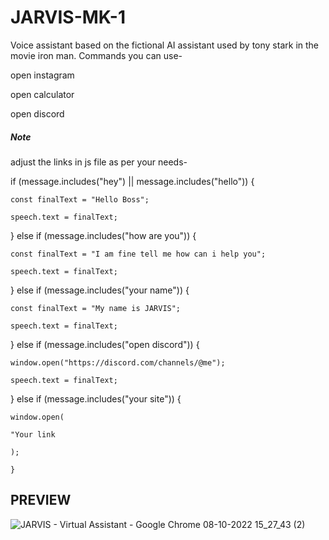 # JARVIS-MK-1
Voice assistant based on the fictional AI assistant used by tony stark in the movie iron man.
Commands you can use-

open instagram

open calculator

open discord

<h5>Note</h5> adjust the links in js file as per your needs-

if (message.includes("hey") || message.includes("hello")) {

    const finalText = "Hello Boss";
    
    speech.text = finalText;
    
 
 } else if (message.includes("how are you")) {
    
    const finalText = "I am fine tell me how can i help you";
    
    speech.text = finalText;
  
  } else if (message.includes("your name")) {
    
    const finalText = "My name is JARVIS";
    
    speech.text = finalText;
  
  } else if (message.includes("open discord")) {
    
    window.open("https://discord.com/channels/@me");
    
    speech.text = finalText;
  
  } else if (message.includes("your site")) {
    
    window.open(
    
    "Your link
    
    );
    
    }
    
    
<h2>PREVIEW</h2>

![JARVIS - Virtual Assistant - Google Chrome 08-10-2022 15_27_43 (2)](https://user-images.githubusercontent.com/114807496/194701828-81e36c87-b3b3-44cb-878a-371a1e534992.png)
